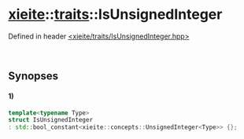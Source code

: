 # [xieite](../../xieite.md)\:\:[traits](../../traits.md)\:\:IsUnsignedInteger
Defined in header [<xieite/traits/IsUnsignedInteger.hpp>](../../../include/xieite/traits/IsUnsignedInteger.hpp)

&nbsp;

## Synopses
#### 1)
```cpp
template<typename Type>
struct IsUnsignedInteger
: std::bool_constant<xieite::concepts::UnsignedInteger<Type>> {};
```
